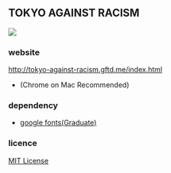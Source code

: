 ## TOKYO AGAINST RACISM

<img src="http://tokyo-against-racism.gftd.me/screenshot.png?20191230">

### website
http://tokyo-against-racism.gftd.me/index.html
- (Chrome on Mac Recommended)

### dependency
- [google fonts(Graduate)](https://developers.google.com/fonts/)

### licence
[MIT License](https://spdx.org/licenses/MIT/)
